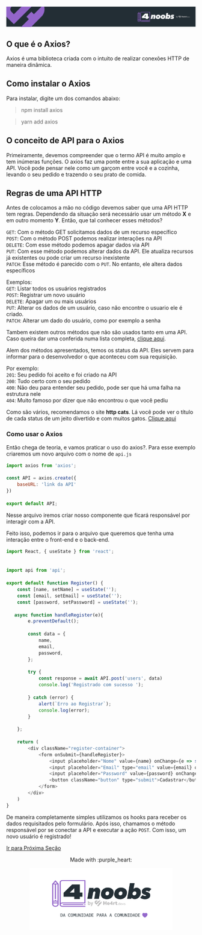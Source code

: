 <p align="center">
  <a href="https://github.com/he4rt/4noobs" target="_blank">
    <img src="../../assets/global/header-4noobs.svg">
  </a>
</p>

## O que é o Axios?

Axios é uma biblioteca criada com o intuito de realizar conexões HTTP de maneira dinâmica.


## Como instalar o Axios

Para instalar, digite um dos comandos abaixo:

> npm install axios

> yarn add axios

## O conceito de API para o Axios

Primeiramente, devemos compreender que o termo API é muito amplo e tem inúmeras funções. O axios faz uma ponte entre a sua aplicação e uma API. Você pode pensar nele como um garçom entre você e a cozinha, levando o seu pedido e trazendo o seu prato de comida.

## Regras de uma API HTTP

Antes de colocamos a mão no código devemos saber que uma API HTTP tem regras. Dependendo da situação será necessário usar um método **X** e em outro momento **Y**. Então, que tal conhecer esses métodos?

`GET`: Com o método GET solicitamos dados de um recurso específico  
`POST`: Com o método POST podemos realizar interações na API  
`DELETE`: Com esse método podemos apagar dados via API  
`PUT`: Com esse método podemos alterar dados da API. Ele atualiza recursos já existentes ou pode criar um recurso inexistente  
`PATCH`: Esse método é parecido com o `PUT`. No entanto, ele altera dados específicos

Exemplos:  
`GET`: Listar todos os usuários registrados  
`POST`: Registrar um novo usuário  
`DELETE`: Apagar um ou mais usuários  
`PUT`: Alterar os dados de um usuário, caso não encontre o usuario ele é criado.  
`PATCH`: Alterar um dado do usuário, como por exemplo a senha

Tambem existem outros métodos que não são usados tanto em uma API. Caso queira dar uma conferida numa lista completa, [clique aqui](https://developer.mozilla.org/pt-BR/docs/Web/HTTP/Methods).


Alem dos métodos apresentados, temos os status da API. Eles servem para informar para o desenvolvedor o que aconteceu com sua requisição.

Por exemplo:  
`201`: Seu pedido foi aceito e foi criado na API  
`200`: Tudo certo com o seu pedido  
`400`: Não deu para entender seu pedido, pode ser que há uma falha na estrutura nele  
`404`: Muito famoso por dizer que não encontrou o que você pediu

Como são vários, recomendamos o site **http cats**. Lá você pode ver o título de cada status de um jeito divertido e com muitos gatos. [Clique aqui](https://http.cat/)

### Como usar o Axios

Então chega de teoria, e vamos praticar o uso do axios?. Para esse exemplo criaremos um novo arquivo com o nome de `api.js`

````js
import axios from 'axios';

const API = axios.create({
    baseURL: 'link da API'
})

export default API;
````

Nesse arquivo iremos criar nosso componente que ficará responsável por interagir com a API.

Feito isso, podemos ir para o arquivo que queremos que tenha uma interação entre o front-end e o back-end.

```js
import React, { useState } from 'react';


import api from 'api';

export default function Register() {
    const [name, setName] = useState('');
    const [email, setEmail] = useState('');
    const [password, setPassword] = useState('');

   async function handleRegister(e){
        e.preventDefault();

        const data = {
            name,
            email,
            password,
        };

        try {
            const response = await API.post('users', data)
            console.log('Registrado com sucesso ');

        } catch (error) {
            alert(`Erro ao Registrar`);
            console.log(error);
        }

    };

    return (
        <div className="register-container">
            <form onSubmit={handleRegister}>
                <input placeholder="Nome" value={name} onChange={e => setName(e.target.value)}></input>
                <input placeholder="Email" type="email" value={email} onChange={e => setEmail(e.target.value)}></input>
                <input placeholder="Password" value={password} onChange={e => setPassword(e.target.value)}></input>
                <button className="button" type="submit">Cadastrar</button>
            </form>
        </div>
    )
}
```
De maneira completamente simples utilizamos os hooks para receber os dados requisitados pelo formulário. Após isso, chamamos o método responsável por se conectar a API e executar a ação `POST`. Com isso, um novo usuário é registrado!


[Ir para Próxima Seção]()

<p align="center">Made with :purple_heart:</p>

<p align="center">
  <a href="https://github.com/he4rt/4noobs" target="_blank">
    <img src="../../assets/global/footer-4noobs.svg" width="380">
  </a>
</p>
